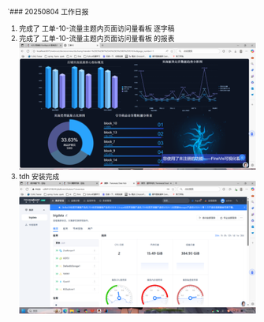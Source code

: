 `### 20250804 工作日报

1. 完成了 工单-10-流量主题内页面访问量看板 逐字稿 
2. 完成了 工单-10-流量主题内页面访问量看板 的报表
![img.png](../img/imgs12/img.png)
3. tdh 安装完成
![img_1.png](../img/imgs12/img_1.png)